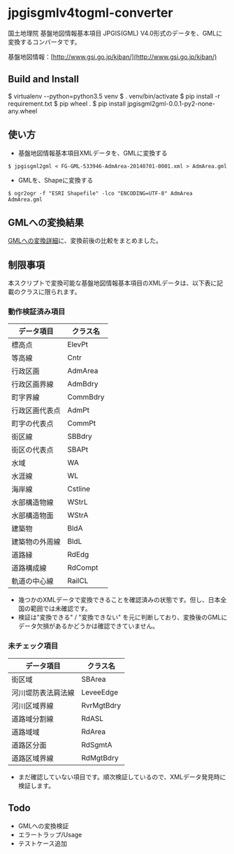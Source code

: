 jpgisgmlv4togml-converter
=========================

国土地理院 基盤地図情報基本項目 JPGIS(GML) V4.0形式のデータを、GMLに変換するコンバータです。

基盤地図情報：[http://www.gsi.go.jp/kiban/](http://www.gsi.go.jp/kiban/)

## Build and Install

$ virtualenv --python=python3.5 venv
$ . venv/bin/activate
$ pip install -r requirement.txt
$ pip wheel .
$ pip install jpgisgml2gml-0.0.1-py2-none-any.wheel

## 使い方

* 基盤地図情報基本項目XMLデータを、GMLに変換する

`$ jpgisgml2gml < FG-GML-533946-AdmArea-20140701-0001.xml > AdmArea.gml`

* GMLを、Shapeに変換する

`$ ogr2ogr -f "ESRI Shapefile" -lco "ENCODING=UTF-8" AdmArea AdmArea.gml`


## GMLへの変換結果

[GMLへの変換詳細](https://github.com/mizutuu/jpgisgmlv4togml-converter/wiki)に、変換前後の比較をまとめました。


## 制限事項

本スクリプトで変換可能な基盤地図情報基本項目のXMLデータは、以下表に記載のクラスに限られます。

### 動作検証済み項目

| データ項目        | クラス名    |
| --------------- | ---------- |
| 標高点           | ElevPt     |
| 等高線           | Cntr       |
| 行政区画         | AdmArea    |
| 行政区画界線      | AdmBdry    |
| 町字界線         | CommBdry   |
| 行政区画代表点    | AdmPt      |
| 町字の代表点      | CommPt     |
| 街区線           | SBBdry     |
| 街区の代表点      | SBAPt      |
| 水域             | WA         |
| 水涯線           | WL         |
| 海岸線           | Cstline    |
| 水部構造物線      | WStrL      |
| 水部構造物面      | WStrA      |
| 建築物           | BldA       |
| 建築物の外周線    | BldL       |
| 道路縁           | RdEdg      |
| 道路構成線        | RdCompt    |
| 軌道の中心線      | RailCL     |

* 幾つかのXMLデータで変換できることを確認済みの状態です。但し、日本全国の範囲では未確認です。
* 検証は"変換できる" / "変換できない" を元に判断しており、変換後のGMLにデータ欠損があるかどうかは確認できていません。


### 未チェック項目

| データ項目        | クラス名    |
| --------------- | ---------- |
| 街区域           | SBArea     |
| 河川堤防表法肩法線 | LeveeEdge  |
| 河川区域界線      | RvrMgtBdry |
| 道路域分割線      | RdASL      |
| 道路域域         | RdArea      |
| 道路区分面        | RdSgmtA    |
| 道路区域界線      | RdMgtBdry  |

* まだ確認していない項目です。順次検証しているので、XMLデータ発見時に検証します。


## Todo

* GMLへの変換検証
* エラートラップ/Usage
* テストケース追加
